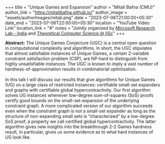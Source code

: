 +++
title = "Unique Games and Expansion"
author = "Mitali Bafna (CMU)"
author_link = "https://mitalibafna.github.io/"
author_image = "assets/authorImages/mitali.png"
date = "2023-07-06T21:00:00+05:30"
date_end = "2023-07-06T22:00:00+05:30"
location = "YouTube Video Link"
location_link = "#"
notes = "Jointly organized by <a href = "https://www.microsoft.com/en-us/research/lab/microsoft-research-india/" target= "_blank">Microsoft Research Lab - India</a> and <a href='https://www.csa.iisc.ac.in/theoretical-computer-science/' target= "_blank">Theoretical Computer Science @ IISc</a>"
+++

<b>Abstract:</b>
The Unique Games Conjecture (UGC) is a central open question in computational complexity and algorithms. In short, the 
UGC stipulates that almost satisfiable instances of Unique Games, a certain 2-variable constraint satisfaction problem 
(CSP), are NP-hard to distinguish from highly unsatisfiable instances. The UGC is known to imply a vast number of 
hardness-of-approximation results in combinatorial optimization.
<br><br>
In this talk I will discuss our results that give algorithms for Unique Games (UG) on a large class of restricted 
instances: certifiable small-set expanders and graphs with certifiable global hypercontractivity. Our first algorithm 
solves UG instances whenever low-degree sum-of-squares (SoS) proofs certify good bounds on the small-set-expansion of 
the underlying constraint graph. A more complicated version of our algorithm succeeds even when the constraint graph is 
not a small-set expander as long as the structure of non-expanding small sets is “characterized” by a low-degree SoS 
proof, a property we call certified global hypercontractivity. The latter algorithm gives new insights into the 
breakthrough 2-2 Games hardness result, in particular, gives us some evidence as to what hard instances of UG look like.

